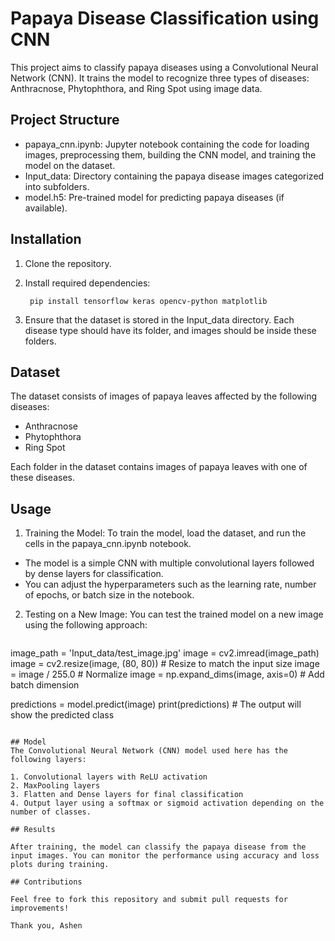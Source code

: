 # Papaya Disease Classification using CNN

This project aims to classify papaya diseases using a Convolutional Neural Network (CNN). It trains the model to recognize three types of diseases: Anthracnose, Phytophthora, and Ring Spot using image data.

## Project Structure

* papaya_cnn.ipynb: Jupyter notebook containing the code for loading images, preprocessing them, building the CNN model, and training the model on the dataset.
* Input_data: Directory containing the papaya disease images categorized into subfolders.
* model.h5: Pre-trained model for predicting papaya diseases (if available).

## Installation
1. Clone the repository.

2. Install required dependencies:

   <code> pip install tensorflow keras opencv-python matplotlib </code>
3. Ensure that the dataset is stored in the Input_data directory. Each disease type should have its folder, and images should be inside these folders.

## Dataset
The dataset consists of images of papaya leaves affected by the following diseases:

* Anthracnose
* Phytophthora
* Ring Spot
  
Each folder in the dataset contains images of papaya leaves with one of these diseases.

## Usage

1. Training the Model: To train the model, load the dataset, and run the cells in the papaya_cnn.ipynb notebook.

* The model is a simple CNN with multiple convolutional layers followed by dense layers for classification.
* You can adjust the hyperparameters such as the learning rate, number of epochs, or batch size in the notebook.
  
2. Testing on a New Image: You can test the trained model on a new image using the following approach:

   ```python
image_path = 'Input_data/test_image.jpg'
image = cv2.imread(image_path)
image = cv2.resize(image, (80, 80))  # Resize to match the input size
image = image / 255.0  # Normalize
image = np.expand_dims(image, axis=0)  # Add batch dimension

predictions = model.predict(image)
print(predictions)  # The output will show the predicted class
```

## Model
The Convolutional Neural Network (CNN) model used here has the following layers:

1. Convolutional layers with ReLU activation
2. MaxPooling layers
3. Flatten and Dense layers for final classification
4. Output layer using a softmax or sigmoid activation depending on the number of classes.
   
## Results

After training, the model can classify the papaya disease from the input images. You can monitor the performance using accuracy and loss plots during training.

## Contributions

Feel free to fork this repository and submit pull requests for improvements!

Thank you, Ashen
